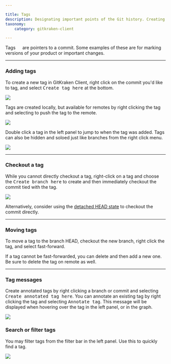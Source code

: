 ```yaml
---

title: Tags
description: Designating important points of the Git history. Creating Tags in GitKraken Client on commits is easy with the graph.
taxonomy:
    category: gitkraken-client

---
```


Tags <em class='context-menu'><img style='translate:rotate(180deg);height:1em;' src='/wp-content/uploads/icons/gk-tag-icon.svg'></em> are pointers to a commit.  Some examples of these are for marking versions of your product or important changes.

***
### Adding tags

To create a new tag in GitKraken Client, right click on the commit you'd like to tag, and select <kbd>Create tag here</kbd> at the bottom.

<img src="/wp-content/uploads/repositories/tags/add-tag.png" srcset="/wp-content/uploads/repositories/tags/add-tag.png" class="img-bordered img-responsive center">


Tags are created locally, but available for remotes by right clicking the tag and selecting to push the tag to the remote.

<img src="/wp-content/uploads/repositories/tags/tag-remote.png" srcset="/wp-content/uploads/repositories/tags/tag-remote.png" class="img-bordered img-responsive center">

Double click a tag in the left panel to jump to when the tag was added.  Tags can also be hidden and soloed just like branches from the right click menu.

<img src="/wp-content/uploads/repositories/tags/tag-right.png" srcset="/wp-content/uploads/repositories/tags/tag-right.png" class="img-bordered img-responsive center">

***

### Checkout a tag

While you cannot directly checkout a tag, right-click on a tag and choose the <kbd>Create branch here</kbd> to create and then immediately checkout the commit tied with the tag.

<img src="/wp-content/uploads/repositories/tags/tag-branch.png" srcset="/wp-content/uploads/repositories/tags/tag-branch@2x.png" class="img-bordered img-responsive center">

Alternatively, consider using the [detached HEAD state](/working-with-commits/detached-head-state/) to checkout the commit directly.

***

### Moving tags
To move a tag to the branch HEAD, checkout the new branch, right click the tag, and select fast-forward.

If a tag cannot be fast-forwarded, you can delete and then add a new one.  Be sure to delete the tag on remote as well.

***

### Tag messages
Create annotated tags by right clicking a branch or commit and selecting <kbd>Create annotated tag here</kbd>. You can annotate an existing tag by right clicking the tag and selecting <kbd>Annotate tag</kbd>. This message will be displayed when hovering over the tag in the left panel, or in the graph.

<img src="/wp-content/uploads/repositories/tags/tag-annotation.png" srcset="/wp-content/uploads/repositories/tags/tag-annotation.png" class="img-bordered img-responsive center">

### Search or filter tags

You may filter tags from the filter bar in the left panel. Use this to quickly find a tag.

<img src="/wp-content/uploads/repositories/tags/filter-tags.png" srcset="/wp-content/uploads/repositories/tags/filter-tags@2x.png" class="img-bordered img-responsive center">